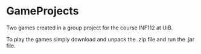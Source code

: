 # GameProjects
Two games created in a group project for the course INF112 at UiB.

To play the games simply download and unpack the .zip file and run the .jar file.
